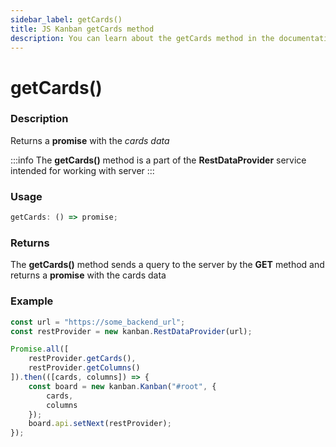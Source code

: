 ```yaml
---
sidebar_label: getCards()
title: JS Kanban getCards method
description: You can learn about the getCards method in the documentation of the JavaScript Kanban library. Browse developer guides and API reference, try out code examples and live demos.
---
```


# getCards()

### Description

Returns a **promise** with the *cards data*

:::info
The **getCards()** method is a part of the **RestDataProvider** service intended for working with server
:::

### Usage

```js
getCards: () => promise;
```

### Returns

The **getCards()** method sends a query to the server by the **GET** method and returns a **promise** with the cards data

### Example

```jsx {2,5}
const url = "https://some_backend_url";
const restProvider = new kanban.RestDataProvider(url);

Promise.all([
	restProvider.getCards(),
	restProvider.getColumns()
]).then(([cards, columns]) => {
	const board = new kanban.Kanban("#root", {
		cards,
		columns
	});
	board.api.setNext(restProvider);
});
```
